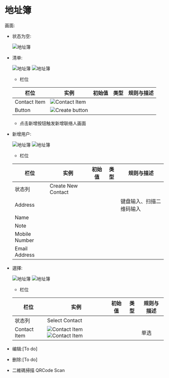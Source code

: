 # 地址簿

画面:

* 状态为空:

  ![地址簿](/docs/assets/screen-id-contacts-empty.png)

* 清单:

  ![地址簿](/docs/assets/screen-id-contacts.png)
  ![地址簿](/docs/assets/screen-id-contacts-list.png)

  * 栏位

  栏位 | 实例 | 初始值 | 类型 | 规则与描述
  ------------- | ------------- | ------------- | ------------- | -------------
  Contact Item | ![Contact Item](/docs/assets/contacts-list-item.png) | | |
  Button | ![Create button](/docs/assets/btn-create.png) | | | 

  * 点击新增按钮触发新增联络人画面


* 新增用户:

  ![地址簿](/docs/assets/screen-contacts-create.png)
  ![地址簿](/docs/assets/screen-contacts-create-type.png)

  
  * 栏位

  栏位 | 实例 | 初始值 | 类型 | 规则与描述
  ------------- | ------------- | ------------- | ------------- | -------------
  状态列 | Create New Contact | | | 
  Address |  | | | 键盘输入、扫描二维码输入
  Name |  | | | 
  Note |  | | | 
  Mobile Number |  | | | 
  Email Address |  | | | 

* 選擇:
  
  ![地址簿](/docs/assets/screen-contacts-select.png)
  ![地址簿](/docs/assets/screen-contacts-selected.png)

  * 栏位

  栏位 | 实例 | 初始值 | 类型 | 规则与描述
  ------------- | ------------- | ------------- | ------------- | -------------
  状态列 | Select Contact | | | 
  Contact Item | ![Contact Item](/docs/assets/contacts-list-item.png) ![Contact Item](/docs/assets/contacts-list-item-active.png) | | | 单选

* 编辑:[To do]

* 删除:[To do]
  
* 二維碼掃描 QRCode Scan
